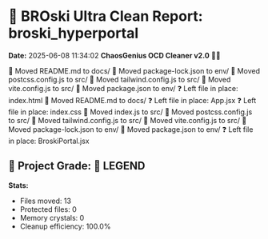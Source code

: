 # 🧹 BROski Ultra Clean Report: broski_hyperportal
**Date:** 2025-06-08 11:34:02
**ChaosGenius OCD Cleaner v2.0** 🧠💜

📁 Moved README.md to docs/
📁 Moved package-lock.json to env/
📁 Moved postcss.config.js to src/
📁 Moved tailwind.config.js to src/
📁 Moved vite.config.js to src/
📁 Moved package.json to env/
❓ Left file in place: index.html
📁 Moved README.md to docs/
❓ Left file in place: App.jsx
❓ Left file in place: index.css
📁 Moved index.js to src/
📁 Moved postcss.config.js to src/
📁 Moved tailwind.config.js to src/
📁 Moved vite.config.js to src/
📁 Moved package-lock.json to env/
📁 Moved package.json to env/
❓ Left file in place: BroskiPortal.jsx

## 🧠 Project Grade: 💯 LEGEND
**Stats:**
- Files moved: 13
- Protected files: 0
- Memory crystals: 0
- Cleanup efficiency: 100.0%